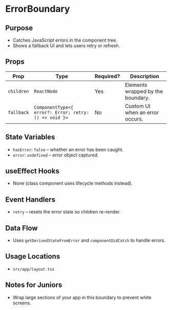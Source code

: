 # ErrorBoundary

## Purpose
- Catches JavaScript errors in the component tree.
- Shows a fallback UI and lets users retry or refresh.

## Props
| Prop | Type | Required? | Description |
| ---- | ---- | --------- | ----------- |
| `children` | `ReactNode` | Yes | Elements wrapped by the boundary. |
| `fallback` | `ComponentType<{ error?: Error; retry: () => void }>` | No | Custom UI when an error occurs. |

## State Variables
- `hasError`: `false` – whether an error has been caught.
- `error`: `undefined` – error object captured.

## useEffect Hooks
- None (class component uses lifecycle methods instead).

## Event Handlers
- `retry` – resets the error state so children re-render.

## Data Flow
- Uses `getDerivedStateFromError` and `componentDidCatch` to handle errors.

## Usage Locations
- `src/app/layout.tsx`

## Notes for Juniors
- Wrap large sections of your app in this boundary to prevent white screens.
